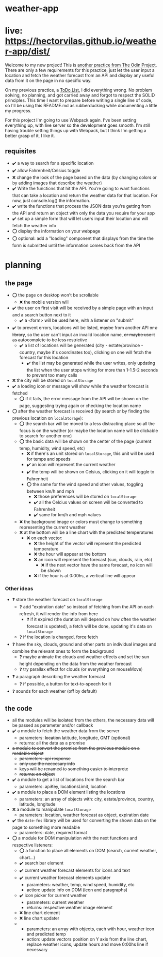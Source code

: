 # weather-app
# live: https://hectorvilas.github.io/weather-app/dist/

Welcome to my new project! This is [another practice from The Odin Project](https://www.theodinproject.com/lessons/node-path-javascript-weather-app). There are only a few requirements for this practice, just let the user input a location and fetch the weather forecast from an API and display any useful data from it on the page in no specific way.

On my previous practice, a [ToDo List](https://github.com/HectorVilas/todo-list), I did everything wrong. No problem solving, no planning, and got carried away and forgot to respect the SOLID principles. This time I want to prepare before writing a single line of code, so I'll be using this README.md as rubberducking while documenting a little my progress.

For this project I'm going to use Webpack again. I've been setting everything up, with live server so the development goes smooth. I'm still having trouble setting things up with Webpack, but I think I'm getting a better grasp of it, I like it.

<!-- ❌ ✔️ ⭕ ❓ -->

## requisites
- ✔️ a way to search for a specific location
- ✔️ allow Fahrenheit/Celsius toggle
- ❌ change the look of the page based on the data (by changing colors or by adding images that describe the weather)
- ✔️ Write the functions that hit the API. You’re going to want functions that can take a location and return the weather data for that location. For now, just console.log() the information.
- ✔️ write the functions that process the JSON data you’re getting from the API and return an object with only the data you require for your app
- ✔️ set up a simple form that will let users input their location and will fetch the weather info
- ⭕ display the information on your webpage
- ⭕ optional: add a "loading" component that displays from the time the form is submitted until the information comes back from the API

# planning

## the page
- ⭕ the page on desktop won't be scrollable
  - ❌ the mobile version will
- ✔️ the user on first visit will be received by a simple page with an input and a search button next to it
  - ✔️ a \<form> will be used here, with a listener on "submit"
- ✔️ to prevent errors, locations will be listed, ~~maybe~~ from another API ~~or a library~~, so the user can't input an invalid location name, ~~or maybe use it as autocomplete to be less restrictive~~
  - ✔️ a list of locations will be generated (city - estate/province - country, maybe it's coordinates too), clicking on one will fetch the forecast for this location
    - ✔️ the list may be generated while the user writes, only updating the list when the user stops writing for more than 1-1.5-2 seconds to prevent too many calls
- ❌ the city will be stored on `localStorage`
- ✔️ a loading icon or message will show while the weather forecast is fetched
  - ⭕ if it fails, the error message from the API will be shown on the page, suggesting trying again or checking the location name
- ⭕ after the weather forecast is received (by search or by finding the previous location on `localStorage`):
  - ⭕ the search bar will be moved to a less distracting place so all the focus is on the weather (or maybe the location name will be clickable to search for another one)
  - ⭕ the basic data will be shown on the center of the page (current temp, humidity, wind speed, etc)
    - ❌ if there's an unit stored on `localStorage`, this unit will be used for temps and speeds
    - ✔️ an icon will represent the current weather
    - ✔️ the temp will be shown on Celsius, clicking on it will toggle to Fahrenheit
    - ⭕ the same for the wind speed and other values, toggling between km/h and mph
      - ❌ those preferences will be stored on `localStorage`
      - ✔️ all the Celcius values on screen will be converted to Fahrenheit
      - ✔️ same for km/h and mph values
  - ❌ the background image or colors must change to something representing the current weather
  - ❌ at the bottom will be a line chart with the predicted temperatures
    - ❌ on each vector:
      - ❌ the height of the vector will represent the predicted temperature
      - ❌ the hour will appear at the bottom
      - ❌ an icon will represent the forecast (sun, clouds, rain, etc)
        - ❌ if the next vector have the same forecast, no icon will be shown
      - ❌ if the hour is at 0:00hs, a vertical line will appear

### Other ideas
- ❓ store the weather forecast on `localStorage`
  - ❓ add "expiration date" so instead of fetching from the API on each refresh, it will render the info from here
    - ❓ if it expired (the duration will depend on how often the weather forecast is updated), a fetch will be done, updating it's data on `localStorage`
  - ❓ if the location is changed, force fetch
- ❓ have the sky, clouds, ground and other parts on individual images and combine the relevant ones to form the background
  - ❓ maybe animate the clouds and weather effects and set the sun height depending on the data from the weather forecast
  - ❓ try parallax effect for clouds (or everything on mouseMove)
- ❓ a paragraph describing the weather forecast
  - ❓ if possible, a button for text-to-speech for it
- ❓ sounds for each weather (off by default)

## the code
- all the modules will be isolated from the others, the necessary data will be passed as parameter and/or callback
- ✔️ a module to fetch the weather data from the server
  - parameters: ~~location~~ latitude, longitude, GMT (optional)
  - returns: all the data as a promise
- ~~a module to convert the promise from the previous module on a readable object~~
  - ~~parameters: api response~~
  - ~~only use the neccesary info~~
  - ~~keys will be renamed to something easier to interprete~~
  - ~~returns: an object~~
- ✔️ a module to get a list of locations from the search bar
  - parameters: apiKey, locationsLimit, location
- ✔️ a module to place a DOM element listing the locations
  - parameters: an array of objects with: city, estate/province, country, latitude, longitude
- ❌ a module to manipulate `localStorage`
  - parameters: location, weather forecast as object, expiration date
- ✔️ the `date-fns` library will be used for converting the shown data on the page to something more readable
  - parameters: date, required format
- ⭕ a module for DOM manipulation with the next functions and respective listeners:
  - ⭕ a function to place all elements on DOM (search, current weather, chart...)
  - ✔️ search bar element
  - ✔️ current weather forecast elements for icons and text
  - ✔️ current weather forecast elements updater
    - parameters: weather, temp, wind speed, humidity, etc
    - action: update info on DOM (icon and paragraphs)
  - ✔️ icon picker for current weather
    - parameters: current weather
    - returns: respective weather image element
  - ❌ line chart element
  - ❌ line chart updater
  - - parameters: an array with objects, each with hour, weather icon and predicted temp
    - action: update vectors position on Y axis from the line chart, replace weather icons, update hours and move 0:00hs line if necessary
